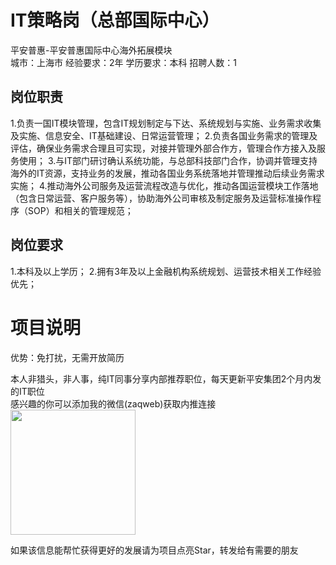 # IT策略岗（总部国际中心）
平安普惠-平安普惠国际中心海外拓展模块  
城市：上海市 经验要求：2年 学历要求：本科  招聘人数：1

## 岗位职责
1.负责一国IT模块管理，包含IT规划制定与下达、系统规划与实施、业务需求收集及实施、信息安全、IT基础建设、日常运营管理；
   2.负责各国业务需求的管理及评估，确保业务需求合理且可实现，对接并管理外部合作方，管理合作方接入及服务使用；
   3.与IT部门研讨确认系统功能，与总部科技部门合作，协调并管理支持海外的IT资源，支持业务的发展，推动各国业务系统落地并管理推动后续业务需求实施；
   4.推动海外公司服务及运营流程改造与优化，推动各国运营模块工作落地（包含日常运营、客户服务等），协助海外公司审核及制定服务及运营标准操作程序（SOP）和相关的管理规范；

## 岗位要求
1.本科及以上学历；
   2.拥有3年及以上金融机构系统规划、运营技术相关工作经验优先；

# 项目说明

优势：免打扰，无需开放简历

本人非猎头，非人事，纯IT同事分享内部推荐职位，每天更新平安集团2个月内发的IT职位  
感兴趣的你可以添加我的微信(zaqweb)获取内推连接  
<img src="https://github.com/zaqweb/PA-IT-JOBS/blob/master/WechatICode.jpeg"  height="200" width="200">

如果该信息能帮忙获得更好的发展请为项目点亮Star，转发给有需要的朋友




